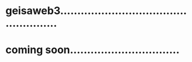 # geisaweb3....................................................
# coming soon................................
